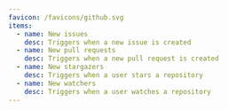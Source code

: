 ```yaml
---
favicon: /favicons/github.svg
items:
  - name: New issues
    desc: Triggers when a new issue is created
  - name: New pull requests
    desc: Triggers when a new pull request is created
  - name: New stargazers
    desc: Triggers when a user stars a repository
  - name: New watchers
    desc: Triggers when a user watches a repository
---
```


<script setup>
  import CustomListing from '../../components/CustomListing.vue'
</script>

<CustomListing />
